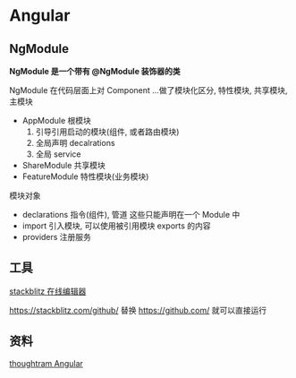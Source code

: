 # Angular

## NgModule

**NgModule 是一个带有 @NgModule 装饰器的类**

NgModule 在代码层面上对 Component ...做了模块化区分, 特性模块, 共享模块, 主模块

- AppModule 根模块
  1. 引导引用启动的模块(组件, 或者路由模块)
  2. 全局声明 decalrations
  3. 全局 service
- ShareModule 共享模块
- FeatureModule 特性模块(业务模块)

模块对象

- declarations 指令(组件), 管道 这些只能声明在一个 Module 中
- import 引入模块, 可以使用被引用模块 exports 的内容
- providers 注册服务

## 工具

[stackblitz 在线编辑器](https://stackblitz.com/)  

https://stackblitz.com/github/ 替换 https://github.com/ 就可以直接运行

## 资料

[thoughtram Angular](https://blog.thoughtram.io/categories/angular-2/)
